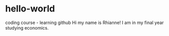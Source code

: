 # hello-world
coding course - learning github
Hi my name is Rhianne! I am in my final year studying economics.
